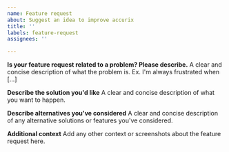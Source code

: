 ```yaml
---
name: Feature request
about: Suggest an idea to improve accurix
title: ''
labels: feature-request
assignees: ''

---
```


<!--
Welcome to accurix issue tracker! Before creating an issue, please heed the following:

1. This tracker should only be used to report bugs and request features / enhancements to accurix
    - For questions and general support, checkout the manual https://accurix.com/docs/user/manual/en or use https://discuss.accurix.com
2. Use the search function before creating a new issue. Duplicates will be closed and directed to
   the original discussion.
3. When making a feature request, make sure to be as verbose as possible. The better you convey your message, the greater the drive to make it happen.


Please keep in mind that we get many many requests and we can't possibly work on all of them, we prioritize development based on the goals of the product and organization. Feature requests are still welcome as it helps us in research when we do decide to work on the requested feature. 

If you're in urgent need to a feature, please try the following channels to get paid developments done quickly:
1. Certified accurix partners: https://accurix.com/partners 
2. Developer community on accurix forums: https://discuss.accurix.com/c/developers/5 
3. Telegram group for accurix/Frappe development work: https://t.me/accurix_opps 

-->

**Is your feature request related to a problem? Please describe.**
A clear and concise description of what the problem is. Ex. I'm always frustrated when [...]

**Describe the solution you'd like**
A clear and concise description of what you want to happen.

**Describe alternatives you've considered**
A clear and concise description of any alternative solutions or features you've considered.

**Additional context**
Add any other context or screenshots about the feature request here.
